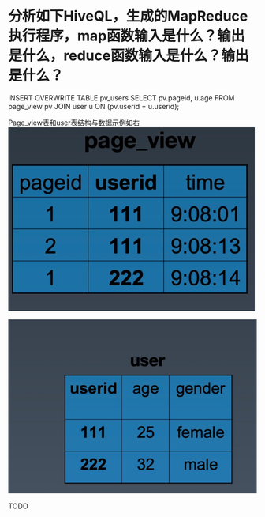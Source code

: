 # 分析如下HiveQL，生成的MapReduce执行程序，map函数输入是什么？输出是什么，reduce函数输入是什么？输出是什么？

INSERT OVERWRITE TABLE pv_users
SELECT pv.pageid, u.age
FROM page_view pv
	JOIN user u
	ON (pv.userid = u.userid);

Page_view表和user表结构与数据示例如右
![](media/15975865975925.jpg)


![](media/15975866099657.jpg)


TODO